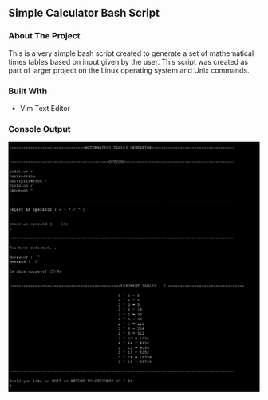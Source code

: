 ## Simple Calculator Bash Script

### **About The Project**
This is a very simple bash script created to generate a set of mathematical times tables based on input given by the user. This script was created as part of larger project on the Linux operating system and Unix commands.

### **Built With**
- Vim Text Editor

### **Console Output**
![Table](/assets/images/tablescalculator.png)
